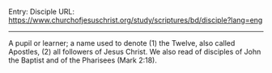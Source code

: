 Entry: Disciple
URL: https://www.churchofjesuschrist.org/study/scriptures/bd/disciple?lang=eng

---

A pupil or learner; a name used to denote (1) the Twelve, also called Apostles, (2) all followers of Jesus Christ. We also read of disciples of John the Baptist and of the Pharisees (Mark 2:18).
